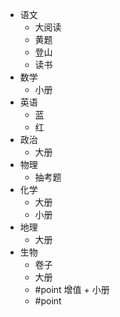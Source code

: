 - 语文
	- 大阅读
	- 黄题
	- 登山
	- 读书
- 数学
	- 小册
- 英语
	- 蓝
	- 红
- 政治
	- 大册
- 物理
	- 抽考题
- 化学
	- 大册
	- 小册
- 地理
	- 大册
- 生物
	- 卷子
	- 大册
	- #point 增值 + 小册
	- #point